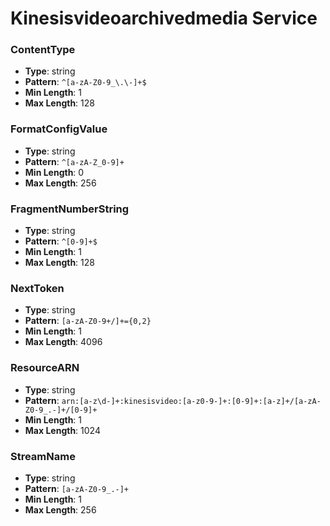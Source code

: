 # Kinesisvideoarchivedmedia Service

### ContentType
- **Type**: string
- **Pattern**: `^[a-zA-Z0-9_\.\-]+$`
- **Min Length**: 1
- **Max Length**: 128

### FormatConfigValue
- **Type**: string
- **Pattern**: `^[a-zA-Z_0-9]+`
- **Min Length**: 0
- **Max Length**: 256

### FragmentNumberString
- **Type**: string
- **Pattern**: `^[0-9]+$`
- **Min Length**: 1
- **Max Length**: 128

### NextToken
- **Type**: string
- **Pattern**: `[a-zA-Z0-9+/]+={0,2}`
- **Min Length**: 1
- **Max Length**: 4096

### ResourceARN
- **Type**: string
- **Pattern**: `arn:[a-z\d-]+:kinesisvideo:[a-z0-9-]+:[0-9]+:[a-z]+/[a-zA-Z0-9_.-]+/[0-9]+`
- **Min Length**: 1
- **Max Length**: 1024

### StreamName
- **Type**: string
- **Pattern**: `[a-zA-Z0-9_.-]+`
- **Min Length**: 1
- **Max Length**: 256

